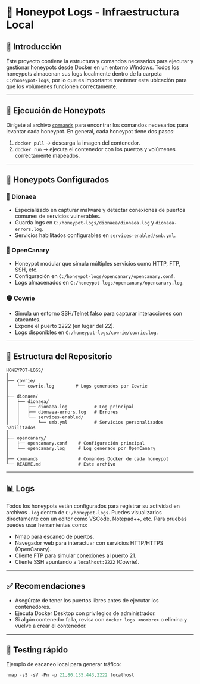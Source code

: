 
# 📁 Honeypot Logs - Infraestructura Local

## 🧭 Introducción

Este proyecto contiene la estructura y comandos necesarios para ejecutar y gestionar honeypots desde Docker en un entorno Windows. Todos los honeypots almacenan sus logs localmente dentro de la carpeta `C:/honeypot-logs`, por lo que es importante mantener esta ubicación para que los volúmenes funcionen correctamente.

---

## 🚀 Ejecución de Honeypots

Dirígete al archivo [`commands`](./commands) para encontrar los comandos necesarios para levantar cada honeypot. En general, cada honeypot tiene dos pasos:

1. `docker pull` → descarga la imagen del contenedor.
2. `docker run` → ejecuta el contenedor con los puertos y volúmenes correctamente mapeados.

---

## 🐍 Honeypots Configurados

### 🔷 Dionaea

- Especializado en capturar malware y detectar conexiones de puertos comunes de servicios vulnerables.
- Guarda logs en `C:/honeypot-logs/dionaea/dionaea.log` y `dionaea-errors.log`.
- Servicios habilitados configurables en `services-enabled/smb.yml`.

### 🔶 OpenCanary

- Honeypot modular que simula múltiples servicios como HTTP, FTP, SSH, etc.
- Configuración en `C:/honeypot-logs/opencanary/opencanary.conf`.
- Logs almacenados en `C:/honeypot-logs/opencanary/opencanary.log`.

### 🟡 Cowrie

- Simula un entorno SSH/Telnet falso para capturar interacciones con atacantes.
- Expone el puerto 2222 (en lugar del 22).
- Logs disponibles en `C:/honeypot-logs/cowrie/cowrie.log`.

---

## 📄 Estructura del Repositorio

```
HONEYPOT-LOGS/
│
├── cowrie/
│   └── cowrie.log        # Logs generados por Cowrie
│
├── dionaea/
│   ├── dionaea/
│   │   ├── dionaea.log          # Log principal
│   │   ├── dionaea-errors.log   # Errores
│   │   └── services-enabled/
│   │       └── smb.yml          # Servicios personalizados habilitados
│
├── opencanary/
│   ├── opencanary.conf    # Configuración principal
│   └── opencanary.log     # Log generado por OpenCanary
│
├── commands               # Comandos Docker de cada honeypot
└── README.md              # Este archivo
```

---

## 📊 Logs

Todos los honeypots están configurados para registrar su actividad en archivos `.log` dentro de `C:/honeypot-logs`. Puedes visualizarlos directamente con un editor como VSCode, Notepad++, etc. Para pruebas puedes usar herramientas como:

- [Nmap](https://nmap.org) para escaneo de puertos.
- Navegador web para interactuar con servicios HTTP/HTTPS (OpenCanary).
- Cliente FTP para simular conexiones al puerto 21.
- Cliente SSH apuntando a `localhost:2222` (Cowrie).

---

## ✅ Recomendaciones

- Asegúrate de tener los puertos libres antes de ejecutar los contenedores.
- Ejecuta Docker Desktop con privilegios de administrador.
- Si algún contenedor falla, revisa con `docker logs <nombre>` o elimina y vuelve a crear el contenedor.

---

## 🧪 Testing rápido

Ejemplo de escaneo local para generar tráfico:

```powershell
nmap -sS -sV -Pn -p 21,80,135,443,2222 localhost
```